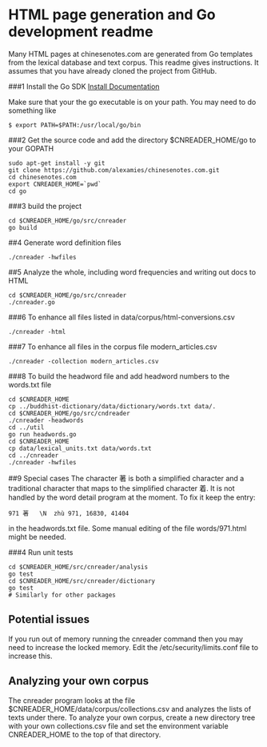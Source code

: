 # HTML page generation and Go development readme
Many HTML pages at chinesenotes.com are generated from Go templates from the
lexical database and text corpus. This readme gives instructions. It assumes
that you have already cloned the project from GitHub.

###1 Install the Go SDK
[Install Documentation](https://golang.org/doc/install)

Make sure that your the go executable is on your path. You may need to do 
something like 
```
$ export PATH=$PATH:/usr/local/go/bin
```
###2 Get the source code and add the directory $CNREADER_HOME/go to your GOPATH
```
sudo apt-get install -y git
git clone https://github.com/alexamies/chinesenotes.com.git
cd chinesenotes.com
export CNREADER_HOME=`pwd`
cd go
```
###3 build the project
```
cd $CNREADER_HOME/go/src/cnreader
go build
```
##4 Generate word definition files
```
./cnreader -hwfiles
```

##5 Analyze the whole, including word frequencies and writing out docs to HTML
```
cd $CNREADER_HOME/go/src/cnreader
./cnreader.go
```

###6 To enhance all files listed in data/corpus/html-conversions.csv
```
./cnreader -html
```

###7 To enhance all files in the corpus file modern_articles.csv
```
./cnreader -collection modern_articles.csv
```

###8 To build the headword file and add headword numbers to the words.txt file
```
cd $CNREADER_HOME
cp ../buddhist-dictionary/data/dictionary/words.txt data/.
cd $CNREADER_HOME/go/src/cndreader
./cnreader -headwords
cd ../util
go run headwords.go
cd $CNREADER_HOME
cp data/lexical_units.txt data/words.txt
cd ../cnreader
./cnreader -hwfiles
```

##9 Special cases
The character 著 is both a simplified character and a traditional character that
maps to the simplified character 着. It is not handled by the word detail
program at the moment. To fix it keep the entry:
```
971	著	\N	zhù	971, 16830, 41404
```
in the headwords.txt file. Some manual editing of the file words/971.html might
be needed.

###4 Run unit tests
```
cd $CNREADER_HOME/src/cnreader/analysis
go test
cd $CNREADER_HOME/src/cnreader/dictionary
go test
# Similarly for other packages
```

## Potential issues
If you run out of memory running the cnreader command then you may need to increase the locked memory. 
Edit the /etc/security/limits.conf file to increase this.

## Analyzing your own corpus
The cnreader program looks at the file $CNREADER_HOME/data/corpus/collections.csv and analyzes the lists of texts under there. To analyze your own corpus, create a new directory tree with your own collections.csv file and set the environment variable CNREADER_HOME to the top of that directory.

